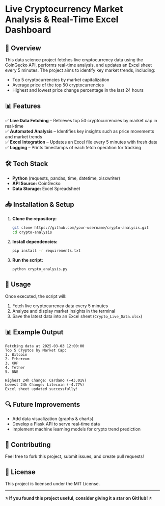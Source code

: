 # Live Cryptocurrency Market Analysis & Real-Time Excel Dashboard

## 🚀 Overview
This data science project fetches live cryptocurrency data using the CoinGecko API, performs real-time analysis, and updates an Excel sheet every 5 minutes. The project aims to identify key market trends, including:

- Top 5 cryptocurrencies by market capitalization
- Average price of the top 50 cryptocurrencies
- Highest and lowest price change percentage in the last 24 hours

## 📊 Features
✅ **Live Data Fetching** – Retrieves top 50 cryptocurrencies by market cap in real-time  
✅ **Automated Analysis** – Identifies key insights such as price movements and market trends  
✅ **Excel Integration** – Updates an Excel file every 5 minutes with fresh data  
✅ **Logging** – Prints timestamps of each fetch operation for tracking  

## 🛠️ Tech Stack
- **Python** (requests, pandas, time, datetime, xlsxwriter)
- **API Source:** CoinGecko
- **Data Storage:** Excel Spreadsheet

## 📥 Installation & Setup

1. **Clone the repository:**
   ```bash
   git clone https://github.com/your-username/crypto-analysis.git
   cd crypto-analysis
   ```

2. **Install dependencies:**
   ```bash
   pip install -r requirements.txt
   ```

3. **Run the script:**
   ```bash
   python crypto_analysis.py
   ```

## 📌 Usage
Once executed, the script will:
1. Fetch live cryptocurrency data every 5 minutes
2. Analyze and display market insights in the terminal
3. Save the latest data into an Excel sheet (`Crypto_Live_Data.xlsx`)

## 📊 Example Output
```
Fetching data at 2025-03-03 12:00:00
Top 5 Cryptos by Market Cap:
1. Bitcoin
2. Ethereum
3. XRP
4. Tether
5. BNB

Highest 24h Change: Cardano (+43.01%)
Lowest 24h Change: Litecoin (-4.77%)
Excel sheet updated successfully!
```

## 🔍 Future Improvements
- Add data visualization (graphs & charts)
- Develop a Flask API to serve real-time data
- Implement machine learning models for crypto trend prediction

## 🤝 Contributing
Feel free to fork this project, submit issues, and create pull requests!  

## 📜 License
This project is licensed under the MIT License.

---
**⭐ If you found this project useful, consider giving it a star on GitHub! ⭐**
